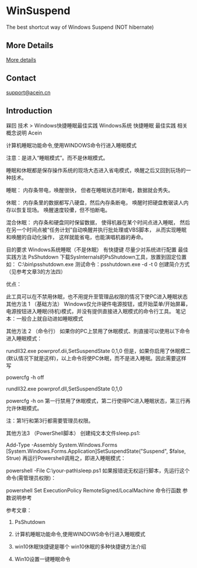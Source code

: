 # WinSuspend
The best shortcut way of Windows Suspend (NOT hibernate)

## More Details
[More details](https://doc.acein.cn/#sort=it&doc=win%2FSuspend.md)

## Contact
support@acein.cn

## Introduction

槑囙
技术 > Windows快捷睡眠最佳实践
Windows系统 快捷睡眠 最佳实践
相关概念说明
Acein

计算机睡眠功能命令,使用WINDOWS命令行进入睡眠模式

注意：是进入“睡眠模式”。而不是休眠模式。

睡眠和休眠都是保存操作系统的现场大态进入省电模式，唤醒之后又回到玩场的一种技术。

睡眠： 内存条带电，唤醒很快， 但者在睡眠状态时断电，数据就会秀失。

休眠： 内存条里的数据都写八硬盘，然后內存条断电， 唤醒时把硬盘教琚读人内存以恢复现场。 唤醒速度较儽，但不怕断电。

混合休眠： 内存条和硬盘同时保留数据， 使得机器在某个时间点进入睡眠， 然后在另一个时间点被“任务计划”自动唤醒并执行批处理或VBS脚本， 从而实现睡眠和唤醒的自动化操作， 这样就能省电，也能演唱机器的寿命。

目的要求
Windows系统睡眠（不是休眠）
有快捷键
尽量少对系统进行配置
最佳实践方法 PsShutdown
下载Syslnternals的PsShutdown工具，放置到固定位置 如： C:\bin\psshutdown.exe
    测试命令：psshutdown.exe -d -t 0
创建简介方式（见参考文章3的方法四）

优点：

此工具可以在不禁用休眠，也不用提升至管理品权限的情况下使PC进入睡眠状态
其他方法 1 （基础方法）
Windows仅允许硬件电源按钮，或开始菜单/开始屏幕，电源按钮进入睡眠(待机)模式，并没有提供直接进入眠模式的命令行工具。 笔记本：一般合上就自动进如睡眠模式

其他方法 2 （命令行）
如果你的PC上禁用了休眠模式、則直接可以使用以下命令进入睡眠模式：

rundlI32.exe powrprof.dii,SetSuspendState 0,1,0
但是，如果你启用了休眠模二(默认情况下就是这样)，以上命令将使PC休眠，而不是进入睡眠。因此需要这样写

powercfg -h off

rundlI32.exe powrprof.dll,SetSuspendState 0,1,0

powercfg -h on
第一行禁用了休眠模式，第二行使得PC进入睡眠状态，第三行再允许休眠模式。

注：第1行和第3行都需要管理员权限。

其他方法3 （PowerShell脚本）
创建纯文本文件sleep.ps1:

Add-Type -Assembly System.Windows.Forms
[System.Windows.Forms.Application]SetSuspendState("Suspend", $false, Strue)
再运行Powershell调用之，即进入睡眠模式：

powershell -File C:\your-path\sleep.ps1
如果报错说无权运行脚本，先运行这个命令(需管理员权限)：

powershell Set ExecutionPolicy RemoteSigned/LocalMachine
命令行函数
参数说明参考

参考文章：
1. PsShutdown

2. 计算机睡眠功能命令,使用WINDOWS命令行进入睡眠模式

3. win10休眠快捷键是哪个 win10休眠的多种快捷键方法介绍

4. Win10设置一键睡眠命令
